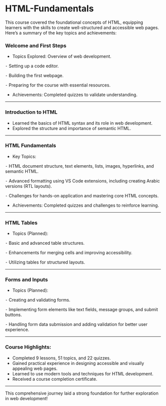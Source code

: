 # HTML-Fundamentals

This course covered the foundational concepts of HTML, equipping learners with the skills to create well-structured and accessible web pages. Here’s a summary of the key topics and achievements:

### Welcome and First Steps
- Topics Explored: Overview of web development.

⁃ Setting up a code editor.

⁃ Building the first webpage.

⁃ Preparing for the course with essential resources.
- Achievements: Completed quizzes to validate understanding.
---
### Introduction to HTML
- Learned the basics of HTML syntax and its role in web development.
- Explored the structure and importance of semantic HTML.
---
### HTML Fundamentals
- Key Topics:

⁃ HTML document structure, text elements, lists, images, hyperlinks, and semantic HTML.

⁃ Advanced formatting using VS Code extensions, including creating Arabic versions (RTL layouts).

⁃ Challenges for hands-on application and mastering core HTML concepts.
- Achievements: Completed quizzes and challenges to reinforce learning.
---
### HTML Tables
- Topics (Planned):

⁃ Basic and advanced table structures.

⁃ Enhancements for merging cells and improving accessibility.

⁃ Utilizing tables for structured layouts.

---
### Forms and Inputs
- Topics (Planned):

⁃ Creating and validating forms.

⁃ Implementing form elements like text fields, message groups, and submit buttons.

⁃ Handling form data submission and adding validation for better user experience.

---
### Course Highlights:
- Completed 9 lessons, 51 topics, and 22 quizzes.
- Gained practical experience in designing accessible and visually appealing web pages.
- Learned to use modern tools and techniques for HTML development.
- Received a course completion certificate.
---
This comprehensive journey laid a strong foundation for further exploration in web development!

